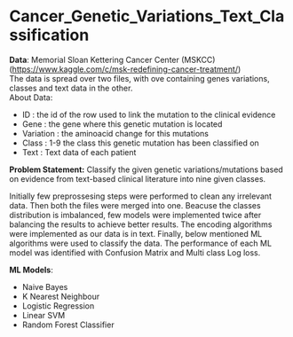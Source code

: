 # Cancer_Genetic_Variations_Text_Classification

__Data__: Memorial Sloan Kettering Cancer Center (MSKCC) (https://www.kaggle.com/c/msk-redefining-cancer-treatment/)<br>
The data is spread over two files, with ove containing genes variations, classes and text data in the other. <br>
About Data:<br>
* ID : the id of the row used to link the mutation to the clinical evidence
* Gene : the gene where this genetic mutation is located
* Variation : the aminoacid change for this mutations
* Class : 1-9 the class this genetic mutation has been classified on
* Text : Text data of each patient

__Problem Statement:__ Classify the given genetic variations/mutations based on evidence from text-based clinical literature into nine given classes.<br>

Initially few preprossesing steps were performed to clean any irrelevant data. Then both the files were merged into one. Beacuse the classes distribution is imbalanced, few models were implemented twice after balancing the results to achieve better results. The encoding algorithms were implemented as our data is in text. Finally, below mentioned ML algorithms were used to classify the data. The performance of each ML model was identified with Confusion Matrix and Multi class Log loss.

__ML Models__:
* Naive Bayes
* K Nearest Neighbour
* Logistic Regression
* Linear SVM 
* Random Forest Classifier

